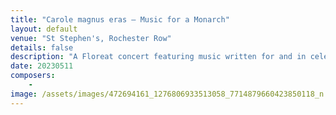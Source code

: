 ```yaml
---
title: "Carole magnus eras – Music for a Monarch"
layout: default
venue: "St Stephen's, Rochester Row"
details: false
description: "A Floreat concert featuring music written for and in celebration of monarchs throughout history."
date: 20230511
composers:
    - 
image: /assets/images/472694161_1276806933513058_7714879660423850118_n.jpg
---
```

